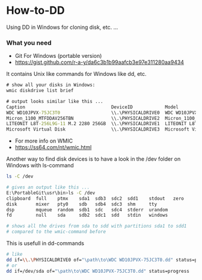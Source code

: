 # How-to-DD
Using DD in Windows for cloning disk, etc. ...

### What you need
- Git For Windows (portable version)
- https://gist.github.com/r-a-y/da6c3b1b99aafcb3e97e311280aa9434

It contains Unix like commands for Windows like dd, etc.

~~~cmd
# show all your disks in Windows:
wmic diskdrive list brief

# output looks similar like this ...
Caption                                DeviceID            Model                                  Partitions  Size
WDC WD10JPVX-75JC3T0                   \\.\PHYSICALDRIVE0  WDC WD10JPVX-75JC3T0                   1           1000202273280
Micron_1100_MTFDDAV256TBN              \\.\PHYSICALDRIVE2  Micron_1100_MTFDDAV256TBN              3           256052966400
LITEONIT L8T-256L9G-11 M.2 2280 256GB  \\.\PHYSICALDRIVE1  LITEONIT L8T-256L9G-11 M.2 2280 256GB  3           256052966400
Microsoft Virtual Disk                 \\.\PHYSICALDRIVE3  Microsoft Virtual Disk                 0           274872407040
~~~
- For more info on WMIC
- https://ss64.com/nt/wmic.html

Another way to find disk devices is to have a look in the /dev folder on Windows with ls-command
~~~bash
ls -C /dev

# gives an output like this ...
E:\PortableGit\usr\bin>ls -C /dev
clipboard  full    ptmx    sda1  sdb3  sdc2  sdd1    stdout   zero
disk       mixer   pty0    sdb   sdb4  sdc3  shm     tty
dsp        mqueue  random  sdb1  sdc   sdc4  stderr  urandom
fd         null    sda     sdb2  sdc1  sdd   stdin   windows

# shows all the drives from sda to sdd with partitions sda1 to sdd1
# compared to the wmic-command before
~~~

This is usefull in dd-commands
~~~bash
# like
dd if=\\.\PHYSICALDRIVE0 of="\path\to\WDC WD10JPVX-75JC3T0.dd" status=progress
# or
dd if=/dev/sda of="\path\to\WDC WD10JPVX-75JC3T0.dd" status=progress
~~~
